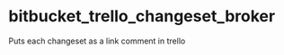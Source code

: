 bitbucket_trello_changeset_broker
=================================

Puts each changeset as a link comment in trello